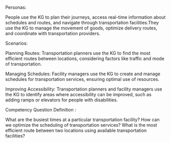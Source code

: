 Personas:

People use the KG to plan their journeys, access real-time information about schedules and routes, and navigate through transportation facilities.They use the KG to manage the movement of goods, optimize delivery routes, and coordinate with transportation providers.


Scenarios:

Planning Routes: Transportation planners use the KG to find the most efficient routes between locations, considering factors like traffic and mode of transportation.

Managing Schedules: Facility managers use the KG to create and manage schedules for transportation services, ensuring optimal use of resources.

Improving Accessibility: Transportation planners and facility managers use the KG to identify areas where accessibility can be improved, such as adding ramps or elevators for people with disabilities.


Competency Question Definition :

What are the busiest times at a particular transportation facility?
How can we optimize the scheduling of transportation services?
What is the most efficient route between two locations using available transportation facilities?